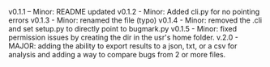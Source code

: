 v0.1.1 – Minor: README updated
v0.1.2 - Minor: Added cli.py for no pointing errors
v0.1.3 - Minor: renamed the file (typo)
v0.1.4 - Minor: removed the .cli and set setup.py to directly point to bugmark.py
v0.1.5 - Minor: fixed permission issues by creating the dir in the usr's home folder.
v.2.0 - MAJOR: adding the ability to export results to a json, txt, or a csv for analysis and adding a way to compare bugs from 2 or more files. 